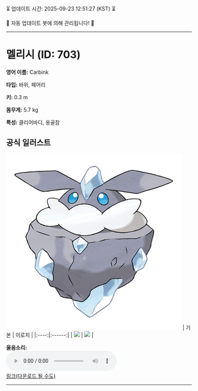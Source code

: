 
⏳ 업데이트 시간: 2025-09-23 12:51:27 (KST) ⏳

🤖 자동 업데이트 봇에 의해 관리됩니다! 🤖

---

# 멜리시 (ID: 703)
**영어 이름:** Carbink

**타입:** 바위, 페어리

**키:** 0.3 m

**몸무게:** 5.7 kg

**특성:** 클리어바디, 옹골참

## 공식 일러스트
![](https://raw.githubusercontent.com/PokeAPI/sprites/master/sprites/pokemon/other/official-artwork/703.png)
| 기본 | 이로치 |
|:----:|:------:|
| <img src="http://play.pokemonshowdown.com/sprites/ani/carbink.gif" width="200"> | <img src="http://play.pokemonshowdown.com/sprites/ani-shiny/carbink.gif" width="200"> |

**울음소리:**<br><audio controls src="https://raw.githubusercontent.com/PokeAPI/cries/main/cries/pokemon/latest/703.ogg"></audio><br> [링크(다운로드 될 수도)](https://raw.githubusercontent.com/PokeAPI/cries/main/cries/pokemon/latest/703.ogg)


---
